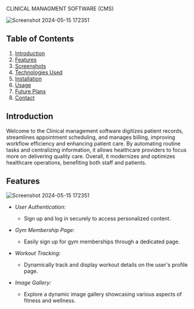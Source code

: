 
 CLINICAL MANAGMENT SOFTWARE (CMS)


![Screenshot 2024-05-15 172351](https://github.com/shajahan-tk/CMS/assets/160703062/0159a95b-a530-4764-b9a6-4795cee6d402)

## Table of Contents
1. [Introduction](#introduction)
2. [Features](#features)
3. [Screenshots](#screenshots)
4. [Technologies Used](#technologies-used)
5. [Installation](#installation)
6. [Usage](#usage)
7. [Future Plans](#future-plans)
8. [Contact](#contact)

## Introduction

Welcome to the Clinical management software digitizes patient records, streamlines appointment scheduling, and manages billing, improving workflow efficiency and enhancing patient care. By automating routine tasks and centralizing information, it allows healthcare providers to focus more on delivering quality care. Overall, it modernizes and optimizes healthcare operations, benefiting both staff and patients.
## Features
![Screenshot 2024-05-15 172351](https://github.com/shajahan-tk/CMS/assets/160703062/0159a95b-a530-4764-b9a6-4795cee6d402)

- *User Authentication:*
  - Sign up and log in securely to access personalized content.
  
- *Gym Membership Page:*
  - Easily sign up for gym memberships through a dedicated page.

- *Workout Tracking:*
  - Dynamically track and display workout details on the user's profile page.

- *Image Gallery:*
  - Explore a dynamic image gallery showcasing various aspects of fitness and wellness.
